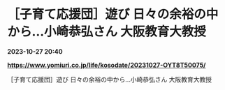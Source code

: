 # ［子育て応援団］遊び 日々の余裕の中から…小崎恭弘さん 大阪教育大教授

**2023-10-27 20:40**

**https://www.yomiuri.co.jp/life/kosodate/20231027-OYT8T50075/**

［子育て応援団］遊び 日々の余裕の中から…小崎恭弘さん 大阪教育大教授
